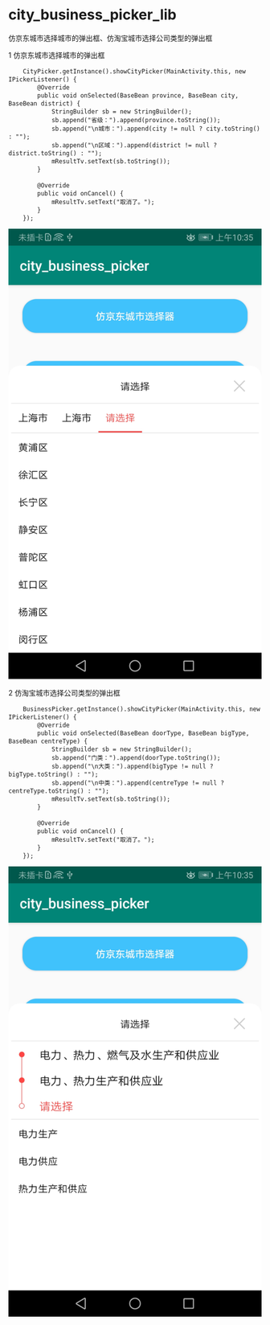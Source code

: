 # city_business_picker_lib
仿京东城市选择城市的弹出框、仿淘宝城市选择公司类型的弹出框

1 仿京东城市选择城市的弹出框

        CityPicker.getInstance().showCityPicker(MainActivity.this, new IPickerListener() {
            @Override
            public void onSelected(BaseBean province, BaseBean city, BaseBean district) {
                StringBuilder sb = new StringBuilder();
                sb.append("省级：").append(province.toString());
                sb.append("\n城市：").append(city != null ? city.toString() : "");
                sb.append("\n区域：").append(district != null ? district.toString() : "");
                mResultTv.setText(sb.toString());
            }

            @Override
            public void onCancel() {
                mResultTv.setText("取消了。");
            }
        });
       
  ![image](https://github.com/hxw-haha/city_business_picker_lib/raw/master/仿京东城市选择城市的弹出框.jpg)
        
2 仿淘宝城市选择公司类型的弹出框

        BusinessPicker.getInstance().showCityPicker(MainActivity.this, new IPickerListener() {
            @Override
            public void onSelected(BaseBean doorType, BaseBean bigType, BaseBean centreType) {
                StringBuilder sb = new StringBuilder();
                sb.append("门类：").append(doorType.toString());
                sb.append("\n大类：").append(bigType != null ? bigType.toString() : "");
                sb.append("\n中类：").append(centreType != null ? centreType.toString() : "");
                mResultTv.setText(sb.toString());
            }

            @Override
            public void onCancel() {
                mResultTv.setText("取消了。");
            }
        });
        
 ![image](https://github.com/hxw-haha/city_business_picker_lib/raw/master/仿淘宝城市选择公司类型的弹出框.jpg)       
